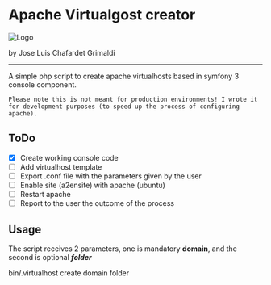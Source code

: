 # Apache Virtualgost creator

![Logo](http://i.imgur.com/dzfZcU7.png?1)

by Jose Luis Chafardet Grimaldi
***
A simple php script to create apache virtualhosts based in symfony 3 console component.

```
Please note this is not meant for production environments! I wrote it for development purposes (to speed up the process of configuring apache).
```

## ToDo
- [x] Create working console code
- [ ] Add virtualhost template
- [ ] Export .conf file with the parameters given by the user
- [ ] Enable site (a2ensite) with apache (ubuntu)
- [ ] Restart apache
- [ ] Report to the user the outcome of the process

## Usage

The script receives 2 parameters, one is mandatory **domain**, and the second is optional _**folder**_

bin/.virtualhost create domain folder


